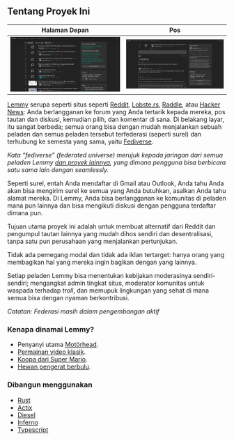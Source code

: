 ## Tentang Proyek Ini

Halaman Depan|Pos
---|---
![layar utama](main_screen.png)|![layar percakapan](chat_screen.png)

[Lemmy](https://github.com/LemmyNet/lemmy) serupa seperti situs seperti [Reddit](https://reddit.com), [Lobste.rs](https://lobste.rs), [Raddle](https://raddle.me), atau [Hacker News](https://news.ycombinator.com/): Anda berlangganan ke forum yang Anda tertarik kepada mereka, pos tautan dan diskusi, kemudian pilih, dan komentar di sana. Di belakang layar, itu sangat berbeda; semua orang bisa dengan mudah menjalankan sebuah peladen dan semua peladen tersebut terfederasi (seperti surel) dan terhubung ke semesta yang sama, yaitu [Fediverse](https://en.wikipedia.org/wiki/Fediverse).

*Kata “fediverse” (federated universe) merujuk kepada jaringan dari semua peladen Lemmy [dan proyek lainnya](https://blog.joinmastodon.org/2018/06/why-activitypub-is-the-future/), yang dimana pengguna bisa berbicara satu sama lain dengan seamlessly.*

Seperti surel, entah Anda mendaftar di Gmail atau Outlook, Anda tahu Anda akan bisa mengirim surel ke semua yang Anda butuhkan, asalkan Anda tahu alamat mereka. Di Lemmy, Anda bisa berlangganan ke komunitas di peladen mana pun lainnya dan bisa mengikuti diskusi dengan pengguna terdaftar dimana pun.

Tujuan utama proyek ini adalah untuk membuat alternatif dari Reddit dan pengumpul tautan lainnya yang mudah dihos sendiri dan desentralisasi, tanpa satu pun perusahaan yang menjalankan pertunjukan.

Tidak ada pemegang modal dan tidak ada iklan tertarget: hanya orang yang membagikan hal yang mereka ingin bagikan dengan yang lainnya.

Setiap peladen Lemmy bisa menentukan kebijakan moderasinya sendiri-sendiri; mengangkat admin tingkat situs, moderator komunitas untuk waspada terhadap _troll_, dan memupuk lingkungan yang sehat di mana semua bisa dengan nyaman berkontribusi.

*Catatan: Federasi masih dalam pengembangan aktif*

### Kenapa dinamai Lemmy?

- Penyanyi utama [Motörhead](https://invidio.us/watch?v=pWB5JZRGl0U).
- [Permainan video klasik](<https://en.wikipedia.org/wiki/Lemmings_(video_game)>).
- [Koopa dari Super Mario](https://www.mariowiki.com/Lemmy_Koopa).
- [Hewan pengerat berbulu](http://sunchild.fpwc.org/lemming-the-little-giant-of-the-north/).

### Dibangun menggunakan

- [Rust](https://www.rust-lang.org)
- [Actix](https://actix.rs/)
- [Diesel](http://diesel.rs/)
- [Inferno](https://infernojs.org)
- [Typescript](https://www.typescriptlang.org/)
